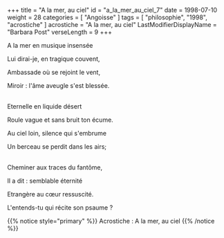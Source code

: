 +++
title = "A la mer, au ciel"
id = "a_la_mer_au_ciel_7"
date = 1998-07-10
weight = 28
categories = [ "Angoisse" ]
tags = [ "philosophie", "1998", "acrostiche" ]
acrostiche = "A la mer, au ciel"
LastModifierDisplayName = "Barbara Post"
verseLength = 9
+++

A la mer en musique insensée

Lui dirai-je, en tragique couvent,

Ambassade où se rejoint le vent,

Miroir : l'âme aveugle s'est blessée.

 \
Eternelle en liquide désert

Roule vague et sans bruit ton écume.

Au ciel loin, silence qui s'embrume

Un berceau se perdit dans les airs;

 \
Cheminer aux traces du fantôme,

Il a dit : semblable éternité

Etrangère au cœur ressuscité.

L'entends-tu qui récite son psaume ?

{{% notice style="primary" %}}
Acrostiche : A la mer, au ciel
{{% /notice %}}
